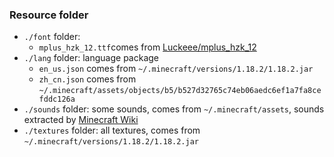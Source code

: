 ### Resource folder

- `./font` folder:
  - `mplus_hzk_12.ttf`comes from [Luckeee/mplus_hzk_12](https://github.com/Luckeee/mplus_hzk_12)
- `./lang` folder: language package
  - `en_us.json` comes from  `~/.minecraft/versions/1.18.2/1.18.2.jar`
  - `zh_cn.json` comes from `~/.minecraft/assets/objects/b5/b527d32765c74eb06aedc6ef1a7fa8cefddc126a`
- `./sounds` folder: some sounds, comes from `~/.minecraft/assets`, sounds extracted by [Minecraft Wiki](https://minecraft.fandom.com/wiki/Tutorials/Sound_directory)
- `./textures`  folder: all textures, comes from `~/.minecraft/versions/1.18.2/1.18.2.jar`

